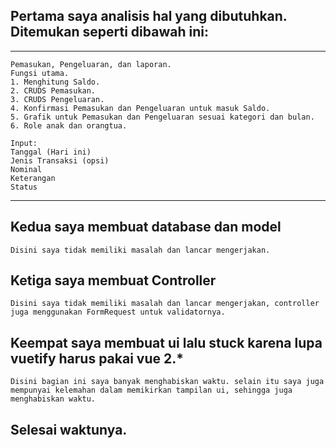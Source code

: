 ## Pertama saya analisis hal yang dibutuhkan. Ditemukan seperti dibawah ini:
---------------------------------------------------------------
```
Pemasukan, Pengeluaran, dan laporan.
Fungsi utama.
1. Menghitung Saldo.
2. CRUDS Pemasukan.
3. CRUDS Pengeluaran.
4. Konfirmasi Pemasukan dan Pengeluaran untuk masuk Saldo.
5. Grafik untuk Pemasukan dan Pengeluaran sesuai kategori dan bulan.
6. Role anak dan orangtua.

Input:
Tanggal (Hari ini)
Jenis Transaksi (opsi)
Nominal
Keterangan
Status 
```

---------------------------------------------------------------

## Kedua saya membuat database dan model
```
Disini saya tidak memiliki masalah dan lancar mengerjakan.
```
## Ketiga saya membuat Controller
```
Disini saya tidak memiliki masalah dan lancar mengerjakan, controller juga menggunakan FormRequest untuk validatornya.
```
## Keempat saya membuat ui lalu stuck karena lupa vuetify harus pakai vue 2.*
```
Disini bagian ini saya banyak menghabiskan waktu. selain itu saya juga mempunyai kelemahan dalam memikirkan tampilan ui, sehingga juga menghabiskan waktu.
```
## Selesai waktunya.

